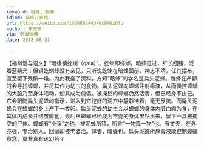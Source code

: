 ```yaml
---
keyword: 暗蜂, 蟑螂
idiom: 暗蜂叮家蜡。
url: https://weibo.com/1506808440/Gx9MNzOfu
author: 朱天骐
via: 新浪微博
date: 2018-08-31

---
```

【福州话与语文】“暗蜂镇虼蝲（gala）”，虼蝲即蟑螂。暗蜂见过，纤长细腰，泛着蓝紫光；但镇虼蝲却没有亲见，只听说虼蝲在暗蜂面前，神志不清，任其摆布，直至留下残骸一堆。为此我查了资料，方知“暗蜂”的学名是扁头泥蜂。雌蜂在产卵时会寻找蟑螂，并将其作为幼虫的食物。扁头泥蜂向蟑螂注射毒液，从而操控蟑螂的大脑乃至身体活动，使其成为傀儡。被操控的蟑螂仍然活着，但已经身不由己。它会跟随扁头泥蜂的指示，进入到它挖好的洞穴中静静待着，毫无反抗。而扁头泥蜂会在蟑螂的身上产下一枚卵。扁头泥蜂的幼虫会以蟑螂的身体内脏血肉为食，在其体内成长并结茧孵化，最后从蟑螂已经成为空壳的身体里钻出来，留下一具被掏空的尸体。蟑螂有“小强”之称，被泥蜂所镇，所言“一物降一物”也。有丈夫，在外亦强，专治别人，回家却被老婆治。悍妻，暗蜂也。扁头泥蜂所施毒液能控制蟑螂意念，莫非真有迷幻药？
